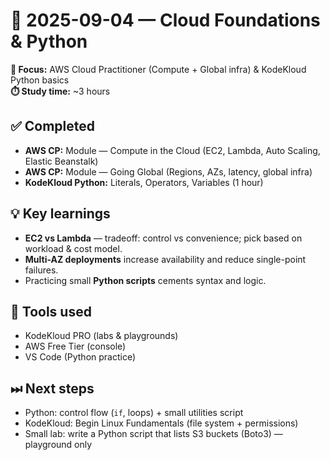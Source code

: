 # 📅 2025-09-04 — Cloud Foundations & Python
**🎯 Focus:** AWS Cloud Practitioner (Compute + Global infra) & KodeKloud Python basics  
**⏱️ Study time:** ~3 hours

## ✅ Completed
- **AWS CP:** Module — Compute in the Cloud (EC2, Lambda, Auto Scaling, Elastic Beanstalk)  
- **AWS CP:** Module — Going Global (Regions, AZs, latency, global infra)  
- **KodeKloud Python:** Literals, Operators, Variables (1 hour)

## 💡 Key learnings
- **EC2 vs Lambda** — tradeoff: control vs convenience; pick based on workload & cost model.  
- **Multi-AZ deployments** increase availability and reduce single-point failures.  
- Practicing small **Python scripts** cements syntax and logic.

## 🔧 Tools used
- KodeKloud PRO (labs & playgrounds)  
- AWS Free Tier (console)  
- VS Code (Python practice)

## ⏭ Next steps
- Python: control flow (`if`, loops) + small utilities script  
- KodeKloud: Begin Linux Fundamentals (file system + permissions)  
- Small lab: write a Python script that lists S3 buckets (Boto3) — playground only
